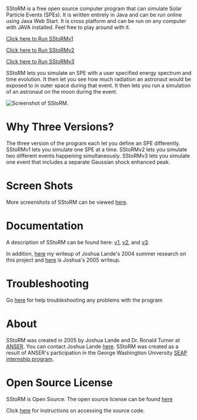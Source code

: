 SStoRM is a free open source computer program that can simulate Solar Particle Events (SPEs). It is written entirely in Java and can be run online using Java Web Start. It is cross platform and can be run on any computer with JAVA installed. Feel free to play around with it.

[Click here to Run SStoRMv1](http://raw.github.com/joshualande/SStoRM/master/releases/SStoRM-v1.0.2.jnlp)

[Click here to Run SStoRMv2](http://raw.github.com/joshualande/SStoRM/master/releases/SStoRM-v2.0.0.jnlp)

[Click here to Run SStoRMv3](http://raw.github.com/joshualande/SStoRM/master/releases/SStoRM-v3.0.0.jnlp)
    
SStoRM lets you simulate an SPE with a user specified energy spectrum and time evolution. It then let you see how much radiation an astronaut would be exposed to in outer space during that event. It then lets you run a simulation of an astronaut on the moon during the event.

![Screenshot of SStoRM.](https://raw.github.com/joshualande/SStoRM/master/images/version1exercisescreenshot.jpg)

# Why Three Versions?

The three version of the program each let you define an SPE differently. SStoRMv1 lets you simulate one SPE at a time. SStoRMv2 lets you simulate two different events happening simultaneously. SStoRMv3 lets you simulate one event that includes a separate Gaussian shock enhanced peak.      

# Screen Shots

More screenshots of SStoRM can be viewed [here](http://github.com/joshualande/SStoRM/blob/master/screenshots.md).

# Documentation

A description of SStoRM can be found here: [v1](http://raw.github.com/joshualande/SStoRM/master/documentation/documentation_SStoRM_v1.pdf), [v2](http://raw.github.com/joshualande/SStoRM/master/documentation/documentation_SStoRM_v2.pdf), and [v3](http://raw.github.com/joshualande/SStoRM/master/documentation/documentation_SStoRM_v3.pdf).

In addition, [here](http://raw.github.com/joshualande/SStoRM/master/documentation/lande_SEAP_paper_2004.pdf) my writeup of Joshua Lande's 2004 summer research on this project and [here](http://raw.github.com/joshualande/SStoRM/master/documentation/lande_SEAP_paper_2005.pdf) is Joshua's 2005 writeup.

# Troubleshooting

Go [here](http://github.com/joshualande/SStoRM/blob/master/troubleshooting.md) for help troubleshooting any problems with the program

# About

SStoRM was created in 2005 by Joshua Lande and Dr. Ronald Turner at [ANSER](http://www.anser.org"). You can contact Joshua Lande [here](joshualande@gmail.com). SStoRM was created as a result of ANSER's participation in the George Washingtion University [SEAP internship program](http://www.gwseap.net).

# Open Source License

SStoRM is Open Source. The open source license can be found [here](http://github.com/joshualande/SStoRM/blob/master/LICENSE.md)

Click [here](http://github.com/joshualande/SStoRM/blob/master/source.md) for instructions on accessing the source code.

